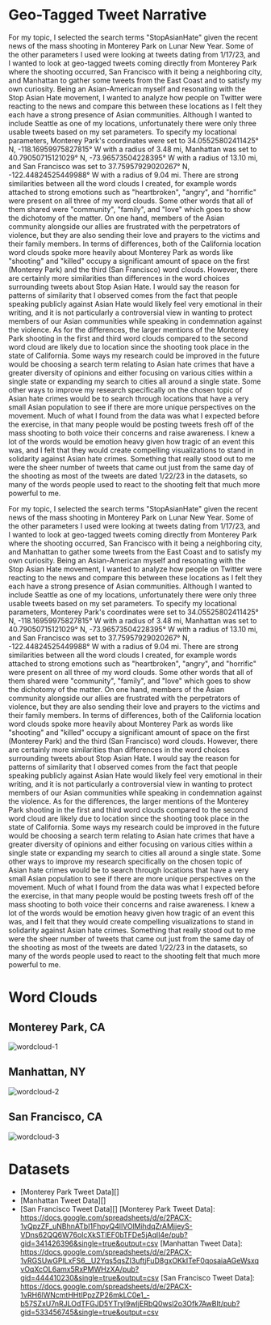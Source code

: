 
# Geo-Tagged Tweet Narrative

<p>For my topic, I selected the search terms "StopAsianHate" given the recent news of the mass shooting in 
Monterey Park on Lunar New Year. Some of the other parameters I used were looking at tweets dating from 1/17/23, and I wanted to look at geo-tagged tweets coming directly from Monterey Park where the shooting occurred, San Francisco with it being a neighboring city, and Manhattan to gather some tweets from the East Coast and to satisfy my own curiosity. Being an Asian-American myself and resonating with the Stop Asian Hate movement, I wanted to analyze how people on Twitter were reacting to the news and compare this between these locations as I felt they each have a strong presence of Asian communities. Although I wanted to include Seattle as one of my locations, unfortunately there were only three usable tweets based on my set parameters. To specify my locational parameters, Monterey Park's coordinates were set to 34.05525802411425° N, -118.16959975827815° W with a radius of 3.48 mi, Manhattan was set to 40.79050715121029° N, -73.96573504228395° W with a radius of 13.10 mi, and San Francisco was set to 37.75957929020267° N, -122.44824525449988° W with a radius of 9.04 mi. There are strong similarities between all the word clouds I created, for example words attached to strong emotions such as "heartbroken", "angry", and "horrific" were present on all three of my word clouds. Some other words that all of them shared were "community", "family", and "love" which goes to show the dichotomy of the matter. On one hand, members of the Asian community alongside our allies are frustrated with the perpetrators of violence, but they are also sending their love and prayers to the victims and their family members. In terms of differences, both of the California location word clouds spoke more heavily about Monterey Park as words like "shooting" and "killed" occupy a significant amount of space on the first (Monterey Park) and the third (San Francisco) word clouds. However, there are certainly more similarities than differences in the word choices surrounding tweets about Stop Asian Hate. I would say the reason for patterns of similarity that I observed comes from the fact that people speaking publicly against Asian Hate would likely feel very emotional in their writing, and it is not particularly a controversial view in wanting to protect members of our Asian communities while speaking in condemnation against the violence. As for the differences, the larger mentions of the Monterey Park shooting in the first and third word clouds compared to the second word cloud are likely due to location since the shooting took place in the state of California. Some ways my research could be improved in the future would be choosing a search term relating to Asian hate crimes that have a greater diversity of opinions and either focusing on various cities within a single state or expanding my search to cities all around a single state. Some other ways to improve my research specifically on the chosen topic of Asian hate crimes would be to search through locations that have a very small Asian population to see if there are more unique perspectives on the movement. Much of what I found from the data was what I expected before the exercise, in that many people would be posting tweets fresh off of the mass shooting to both voice their concerns and raise awareness. I knew a lot of the words would be emotion heavy given how tragic of an event this was, and I felt that they would create compelling visualizations to stand in solidarity against Asian hate crimes. Something that really stood out to me were the sheer number of tweets that came out just from the same day of the shooting as most of the tweets are dated 1/22/23 in the datasets, so many of the words people used to react to the shooting felt that much more powerful to me.</p>
<p>For my topic, I selected the search terms "StopAsianHate" given the recent news of the mass shooting in Monterey Park on Lunar New Year. Some of the other parameters I used were looking at tweets dating from 1/17/23, and I wanted to look at geo-tagged tweets coming directly from Monterey Park where the shooting occurred, San Francisco with it being a neighboring city, and Manhattan to gather some tweets from the East Coast and to satisfy my own curiosity. Being an Asian-American myself and resonating with the Stop Asian Hate movement, I wanted to analyze how people on Twitter were reacting to the news and compare this between these locations as I felt they each have a strong presence of Asian communities. Although I wanted to include Seattle as one of my locations, unfortunately there were only three usable tweets based on my set parameters. To specify my locational parameters, Monterey Park's coordinates were set to 34.05525802411425° N, -118.16959975827815° W with a radius of 3.48 mi, Manhattan was set to 40.79050715121029° N, -73.96573504228395° W with a radius of 13.10 mi, and San Francisco was set to 37.75957929020267° N, -122.44824525449988° W with a radius of 9.04 mi. There are strong similarities between all the word clouds I created, for example words attached to strong emotions such as "heartbroken", "angry", and "horrific" were present on all three of my word clouds. Some other words that all of them shared were "community", "family", and "love" which goes to show the dichotomy of the matter. On one hand, members of the Asian community alongside our allies are frustrated with the perpetrators of violence, but they are also sending their love and prayers to the victims and their family members. In terms of differences, both of the California location word clouds spoke more heavily about Monterey Park as words like "shooting" and "killed" occupy a significant amount of space on the first (Monterey Park) and the third (San Francisco) word clouds. However, there are certainly more similarities than differences in the word choices surrounding tweets about Stop Asian Hate. I would say the reason for patterns of similarity that I observed comes from the fact that people speaking publicly against Asian Hate would likely feel very emotional in their writing, and it is not particularly a controversial view in wanting to protect members of our Asian communities while speaking in condemnation against the violence. As for the differences, the larger mentions of the Monterey Park shooting in the first and third word clouds compared to the second word cloud are likely due to location since the shooting took place in the state of California. Some ways my research could be improved in the future would be choosing a search term relating to Asian hate crimes that have a greater diversity of opinions and either focusing on various cities within a single state or expanding my search to cities all around a single state. Some other ways to improve my research specifically on the chosen topic of Asian hate crimes would be to search through locations that have a very small Asian population to see if there are more unique perspectives on the movement. Much of what I found from the data was what I expected before the exercise, in that many people would be posting tweets fresh off of the mass shooting to both voice their concerns and raise awareness. I knew a lot of the words would be emotion heavy given how tragic of an event this was, and I felt that they would create compelling visualizations to stand in solidarity against Asian hate crimes. Something that really stood out to me were the sheer number of tweets that came out just from the same day of the shooting as most of the tweets are dated 1/22/23 in the datasets, so many of the words people used to react to the shooting felt that much more powerful to me.</p>

# Word Clouds

## Monterey Park, CA
![wordcloud-1](/img/wordcloud-1.png?raw=true)
## Manhattan, NY
![wordcloud-2](/img/wordcloud-2.png?raw=true)
## San Francisco, CA
![wordcloud-3](/img/wordcloud-3.png?raw=true)
# Datasets
* [Monterey Park Tweet Data][]
* [Manhattan Tweet Data][]
* [San Francisco Tweet Data][]
[Monterey Park Tweet Data]: https://docs.google.com/spreadsheets/d/e/2PACX-1vQpzZF_uNBhnATbI1FhpyQ4llVOlMihdqZrAMjjeyS-VDns62QQ6W76oIcXkSTlEF0bTFDe5jAqlI4e/pub?gid=341426396&single=true&output=csv
[Manhattan Tweet Data]: https://docs.google.com/spreadsheets/d/e/2PACX-1vRGSUwGPlLxFS6__U2Yqs5qsZI3uftjFuD8gxOKkITeF0qosaiaAGeWsxqvOqXcOL6amx5RxPMWHzXA/pub?gid=444410230&single=true&output=csv
[San Francisco Tweet Data]: https://docs.google.com/spreadsheets/d/e/2PACX-1vRH6lWNcmtHHtIPpzZP26mkLC0e1_-b57SZxU7nRJLOdTFGJD5YTryl9wIjERbQ0wsl2o3Ofk7AwBIt/pub?gid=533456745&single=true&output=csv
